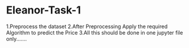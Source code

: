 # Eleanor-Task-1
1.Preprocess the dataset
2.After Preprocessing Apply the required Algorithm to predict the Price
3.All this should be done in one jupyter file only.......
